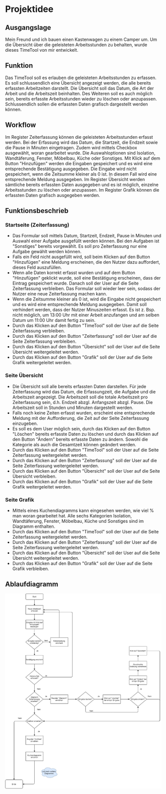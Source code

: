 # Projektidee

## Ausgangslage
Mein Freund und ich bauen einen Kastenwagen zu einem Camper um. Um die Übersicht über die geleisteten Arbeitsstunden zu behalten, wurde dieses TimeTool von mir entwickelt.

## Funktion
Das TimeTool soll es erlauben die geleisteten Arbeitsstunden zu erfassen. Es soll schlussendlich eine Übersicht angezeigt werden, die alle bereits erfassten Arbeitzeiten darstellt. Die Übersicht soll das Datum, die Art der Arbeit und die Arbeitszeit beinhalten. Des Weiteren soll es auch möglich sein, bereits erfasste Arbeitsstunden wieder zu löschen oder anzupassen. Schlussendlich sollen die erfassten Daten grafisch dargestellt werden können.

## Workflow
Im Register Zeiterfassung können die geleisteten Arbeitsstunden erfasst werden. Bei der Erfassung wird das Datum, die Startzeit, die Endzeit sowie die Pause in Minuten eingetragen. Zudem wird mittels Checkbox ausgewählt, woran gearbeitet wurde. Die Auswahloptionen sind Isolation, Wandtäferung, Fenster, Möbelbau, Küche oder Sonstiges. Mit Klick auf dem Button "Hinzufügen" werden die Eingaben gespeichert und es wird eine entsprechende Bestätigung ausgegeben. Die Eingabe wird nicht gespeichert, wenn die Zeitsumme kleiner als 0 ist. In diesem Fall wird eine entsprechende Meldung ausgegeben. Im Register Übersicht werden sämtliche bereits erfassten Daten ausgegeben und es ist möglich, einzelne Arbeitsstunden zu löschen oder anzupassen. Im Register Grafik können die erfassten Daten grafisch ausgegeben werden.

## Funktionsbeschrieb

### Startseite (Zeiterfassung)
- Das Formular soll mittels Datum, Startzeit, Endzeit, Pause in Minuten und Auswahl einer Aufgabe ausgefüllt werden können. Bei den Aufgaben ist "Sonstiges" bereits vorgewählt. Es soll pro Zeiterfassung nur eine Aufgabe gewählt werden können.
- Falls ein Feld nicht ausgefüllt wird, soll beim Klicken auf den Button "Hinzufügen" eine Meldung erscheinen, die den Nutzer dazu auffordert, dieses Feld auszufüllen.
- Wenn alle Daten korrekt erfasst wurden und auf dem Button "Hinzufügen" geklickt wurde, soll eine Bestätigung erscheinen, dass der Eintrag gespeichert wurde. Danach soll der User auf die Seite Zeiterfassung verbleiben. Das Formular soll wieder leer sein, sodass der Nutzer eine neue Zeiterfassung machen kann. 
- Wenn die Zeitsumme kleiner als 0 ist, wird die Eingabe nicht gespeichert und es wird eine entsprechende Meldung ausgegeben. Damit soll verhindert werden, dass der Nutzer Minuszeiten erfasst. Es ist z. Bsp. nicht möglich, um 13:00 Uhr mit einer Arbeit anzufangen und am selben Datum um 11:00 Uhr damit fertig zu sein.
- Durch das Klicken auf den Button "TimeTool" soll der User auf die Seite Zeiterfassung verbleiben.
- Durch das Klicken auf den Button "Zeiterfassung" soll der User auf die Seite Zeiterfassung verbleiben.
- Durch das Klicken auf den Button "Übersicht" soll der User auf die Seite Übersicht weitergeleitet werden. 
- Durch das Klicken auf den Button "Grafik" soll der User auf die Seite Grafik weitergeleitet werden.

### Seite Übersicht
- Die Übersicht soll alle bereits erfassten Daten darstellen. Für jede Zeiterfassung wird das Datum, die Erfassungzeit, die Aufgabe und die Arbeitszeit angezeigt. Die Arbeitszeit soll die totale Arbeitszeit pro Zeiterfassung sein, d.h. Endzeit abzgl. Anfangszeit abzgl. Pause. Die Arbeitszeit soll in Stunden und Minuten dargestellt werden.
- Falls noch keine Zeiten erfasst wurden, erscheint eine entsprechende Meldung mit der Aufforderung, die Zeit auf der Seite Zeiterfassung einzugeben.
- Es soll es dem User möglich sein, durch das Klicken auf den Button "Löschen" bereits erfasste Daten zu löschen und durch das Klicken auf den Button "Ändern" bereits erfasste Daten zu ändern. Sowohl die Kategorie als auch die Gesamtzeit können geändert werden.
- Durch das Klicken auf den Button "TimeTool" soll der User auf die Seite Zeiterfassung weitergeleitet werden.
- Durch das Klicken auf den Button "Zeiterfassung" soll der User auf die Seite Zeiterfassung weitergeleitet werden.
- Durch das Klicken auf den Button "Übersicht" soll der User auf die Seite Übersicht verbleiben. 
- Durch das Klicken auf den Button "Grafik" soll der User auf die Seite Grafik weitergeleitet werden.

### Seite Grafik
- Mittels eines Kuchendiagramms kann eingesehen werden, wie viel % man woran gearbeitet hat. Alle sechs Kategorien Isolation, Wandtäferung, Fenster, Möbelbau, Küche und Sonstiges sind im Diagramm enthalten.
- Durch das Klicken auf den Button "TimeTool" soll der User auf die Seite Zeiterfassung weitergeleitet werden.
- Durch das Klicken auf den Button "Zeiterfassung" soll der User auf die Seite Zeiterfassung weitergeleitet werden.
- Durch das Klicken auf den Button "Übersicht" soll der User auf die Seite Übersicht weitergeleitet werden. 
- Durch das Klicken auf den Button "Grafik" soll der User auf die Seite Grafik verbleiben.


## Ablaufdiagramm
![alt text](https://github.com/alcav/PROG2/blob/master/Ablaufdiagramm_v3.jpg)